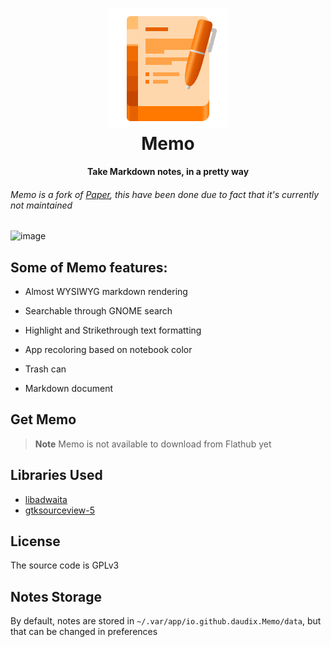 <h1 align="center">
  <img src="data/icons/hicolor/scalable/apps/io.github.daudix.Memo.svg" alt="Memo" width="192" height="192"/>
  <br>
  Memo
</h1>

<p align="center">
  <strong>Take Markdown notes, in a pretty way</strong>
</p>


###### Memo is a fork of [Paper](https://gitlab.com/posidon_software/paper), this have been done due to fact that it's currently not maintained


![image](https://user-images.githubusercontent.com/77155297/228129487-89d3a8d9-6cce-4bad-8fac-3d20aa446cca.png)


## Some of Memo features:

 - Almost WYSIWYG markdown rendering

 - Searchable through GNOME search

 - Highlight and Strikethrough text formatting

 - App recoloring based on notebook color

 - Trash can

 - Markdown document

## Get Memo

> **Note** Memo is not available to download from Flathub yet

<!-- The recommended way of installing Memo is through [Flatpak](https://flatpak.org)  

<a href="https://flathub.org/apps/details/io.github.daudix.Memo"><img src="https://flathub.org/assets/badges/flathub-badge-en.png" width="200"/></a> -->

## Libraries Used
 - [libadwaita](https://gitlab.gnome.org/GNOME/libadwaita)
 - [gtksourceview-5](https://gitlab.gnome.org/GNOME/gtksourceview)

## License
The source code is GPLv3

## Notes Storage
By default, notes are stored in `~/.var/app/io.github.daudix.Memo/data`,
but that can be changed in preferences
